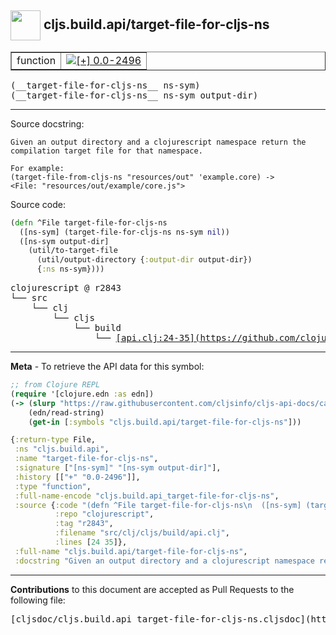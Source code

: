 ## <img width="48px" valign="middle" src="http://i.imgur.com/Hi20huC.png"> cljs.build.api/target-file-for-cljs-ns

 <table border="1">
<tr>

<td>function</td>
<td><a href="https://github.com/cljsinfo/cljs-api-docs/tree/0.0-2496"><img valign="middle" alt="[+] 0.0-2496" src="https://img.shields.io/badge/+-0.0--2496-lightgrey.svg"></a> </td>
</tr>
</table>

 <samp>
(__target-file-for-cljs-ns__ ns-sym)<br>
</samp>
 <samp>
(__target-file-for-cljs-ns__ ns-sym output-dir)<br>
</samp>

---




Source docstring:

```
Given an output directory and a clojurescript namespace return the
compilation target file for that namespace.

For example:
(target-file-from-cljs-ns "resources/out" 'example.core) ->
<File: "resources/out/example/core.js">
```

Source code:

```clj
(defn ^File target-file-for-cljs-ns
  ([ns-sym] (target-file-for-cljs-ns ns-sym nil))
  ([ns-sym output-dir]
    (util/to-target-file
      (util/output-directory {:output-dir output-dir})
      {:ns ns-sym})))
```

 <pre>
clojurescript @ r2843
└── src
    └── clj
        └── cljs
            └── build
                └── <ins>[api.clj:24-35](https://github.com/clojure/clojurescript/blob/r2843/src/clj/cljs/build/api.clj#L24-L35)</ins>
</pre>


---

__Meta__ - To retrieve the API data for this symbol:

```clj
;; from Clojure REPL
(require '[clojure.edn :as edn])
(-> (slurp "https://raw.githubusercontent.com/cljsinfo/cljs-api-docs/catalog/cljs-api.edn")
    (edn/read-string)
    (get-in [:symbols "cljs.build.api/target-file-for-cljs-ns"]))
```

```clj
{:return-type File,
 :ns "cljs.build.api",
 :name "target-file-for-cljs-ns",
 :signature ["[ns-sym]" "[ns-sym output-dir]"],
 :history [["+" "0.0-2496"]],
 :type "function",
 :full-name-encode "cljs.build.api_target-file-for-cljs-ns",
 :source {:code "(defn ^File target-file-for-cljs-ns\n  ([ns-sym] (target-file-for-cljs-ns ns-sym nil))\n  ([ns-sym output-dir]\n    (util/to-target-file\n      (util/output-directory {:output-dir output-dir})\n      {:ns ns-sym})))",
          :repo "clojurescript",
          :tag "r2843",
          :filename "src/clj/cljs/build/api.clj",
          :lines [24 35]},
 :full-name "cljs.build.api/target-file-for-cljs-ns",
 :docstring "Given an output directory and a clojurescript namespace return the\ncompilation target file for that namespace.\n\nFor example:\n(target-file-from-cljs-ns \"resources/out\" 'example.core) ->\n<File: \"resources/out/example/core.js\">"}

```

---

__Contributions__ to this document are accepted as Pull Requests to the following file:

 <pre>
[cljsdoc/cljs.build.api_target-file-for-cljs-ns.cljsdoc](https://github.com/cljsinfo/cljs-api-docs/blob/master/cljsdoc/cljs.build.api_target-file-for-cljs-ns.cljsdoc)
</pre>

